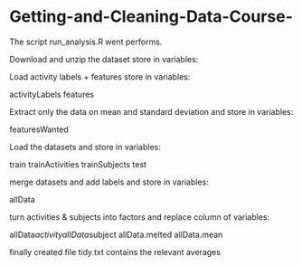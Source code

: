 # Getting-and-Cleaning-Data-Course-


The script run_analysis.R went performs.

Download and unzip the dataset store in variables:

Load activity labels + features store in variables: 

activityLabels
features

Extract only the data on mean and standard deviation and store in variables:

featuresWanted

Load the datasets and store in variables:

train
trainActivities
trainSubjects
test

merge datasets and add labels and store in variables:

allData

turn activities & subjects into factors and replace column of variables:

allData$activity
allData$subject
allData.melted
allData.mean

finally created file tidy.txt contains the relevant averages 

